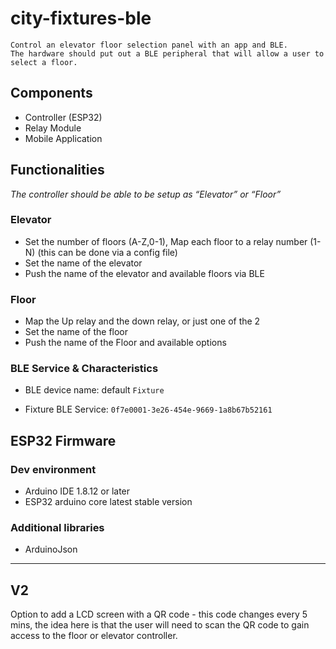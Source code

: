 # city-fixtures-ble

    Control an elevator floor selection panel with an app and BLE.
    The hardware should put out a BLE peripheral that will allow a user to select a floor.

## Components

- Controller (ESP32)
- Relay Module
- Mobile Application

## Functionalities

_The controller should be able to be setup as “Elevator” or “Floor”_

### Elevator

- Set the number of floors (A-Z,0-1), Map each floor to a relay number (1-N) (this can be done via a config file)
- Set the name of the elevator
- Push the name of the elevator and available floors via BLE

### Floor

- Map the Up relay and the down relay, or just one of the 2
- Set the name of the floor
- Push the name of the Floor and available options

### BLE Service & Characteristics
- BLE device name: default `Fixture`

- Fixture BLE Service: ```0f7e0001-3e26-454e-9669-1a8b67b52161```


## ESP32 Firmware

### Dev environment
- Arduino IDE 1.8.12 or later 
- ESP32 arduino core latest stable version 

### Additional libraries
- ArduinoJson


**********

## V2

Option to add a LCD screen with a QR code - this code changes every 5 mins, the idea here is that the user will need to scan the QR code to gain access to the floor or elevator controller.
